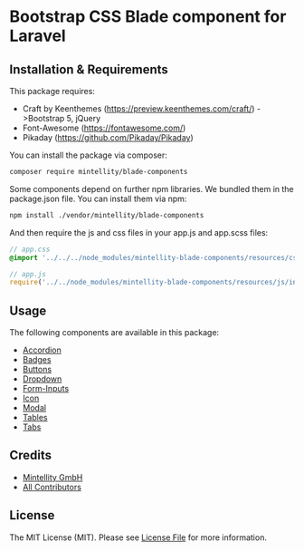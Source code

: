 # Bootstrap CSS Blade component for Laravel

## Installation & Requirements

This package requires:
- Craft by Keenthemes (https://preview.keenthemes.com/craft/) ->Bootstrap 5, jQuery
- Font-Awesome (https://fontawesome.com/)
- Pikaday (https://github.com/Pikaday/Pikaday)

You can install the package via composer:

```bash
composer require mintellity/blade-components
```

Some components depend on further npm libraries. We bundled them in the package.json file. You can install them via npm:

```bash
npm install ./vendor/mintellity/blade-components
```

And then require the js and css files in your app.js and app.scss files:

```scss
// app.css
@import '../../../node_modules/mintellity-blade-components/resources/css/index.css';
```

```js
// app.js
require('../../node_modules/mintellity-blade-components/resources/js/index');
```

## Usage

The following components are available in this package:

- [Accordion](docs/accordion.md)
- [Badges](docs/badges.md)
- [Buttons](docs/buttons.md)
- [Dropdown](docs/dropdown.md)
- [Form-Inputs](docs/forms.md)
- [Icon](docs/icon.md)
- [Modal](docs/modal.md)
- [Tables](docs/tables.md)
- [Tabs](docs/tabs.md)

## Credits

- [Mintellity GmbH](https://github.com/mintellity)
- [All Contributors](../../contributors)

## License

The MIT License (MIT). Please see [License File](LICENSE.md) for more information.
